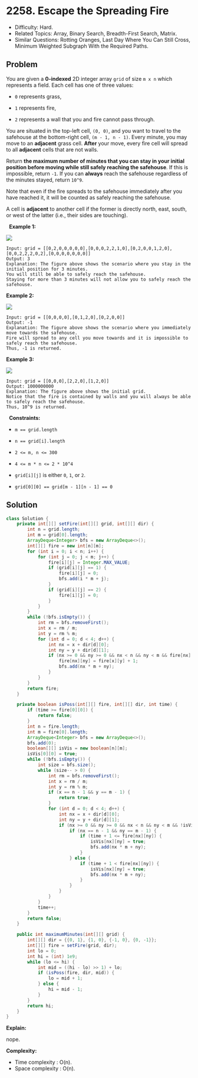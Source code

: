 # 2258. Escape the Spreading Fire

- Difficulty: Hard.
- Related Topics: Array, Binary Search, Breadth-First Search, Matrix.
- Similar Questions: Rotting Oranges, Last Day Where You Can Still Cross, Minimum Weighted Subgraph With the Required Paths.

## Problem

You are given a **0-indexed** 2D integer array ```grid``` of size ```m x n``` which represents a field. Each cell has one of three values:


	
- ```0``` represents grass,
	
- ```1``` represents fire,
	
- ```2``` represents a wall that you and fire cannot pass through.


You are situated in the top-left cell, ```(0, 0)```, and you want to travel to the safehouse at the bottom-right cell, ```(m - 1, n - 1)```. Every minute, you may move to an **adjacent** grass cell. **After** your move, every fire cell will spread to all **adjacent** cells that are not walls.

Return **the **maximum** number of minutes that you can stay in your initial position before moving while still safely reaching the safehouse**. If this is impossible, return ```-1```. If you can **always** reach the safehouse regardless of the minutes stayed, return ```10^9```.

Note that even if the fire spreads to the safehouse immediately after you have reached it, it will be counted as safely reaching the safehouse.

A cell is **adjacent** to another cell if the former is directly north, east, south, or west of the latter (i.e., their sides are touching).

 
**Example 1:**

![](https://assets.leetcode.com/uploads/2022/03/10/ex1new.jpg)

```
Input: grid = [[0,2,0,0,0,0,0],[0,0,0,2,2,1,0],[0,2,0,0,1,2,0],[0,0,2,2,2,0,2],[0,0,0,0,0,0,0]]
Output: 3
Explanation: The figure above shows the scenario where you stay in the initial position for 3 minutes.
You will still be able to safely reach the safehouse.
Staying for more than 3 minutes will not allow you to safely reach the safehouse.
```

**Example 2:**

![](https://assets.leetcode.com/uploads/2022/03/10/ex2new2.jpg)

```
Input: grid = [[0,0,0,0],[0,1,2,0],[0,2,0,0]]
Output: -1
Explanation: The figure above shows the scenario where you immediately move towards the safehouse.
Fire will spread to any cell you move towards and it is impossible to safely reach the safehouse.
Thus, -1 is returned.
```

**Example 3:**

![](https://assets.leetcode.com/uploads/2022/03/10/ex3new.jpg)

```
Input: grid = [[0,0,0],[2,2,0],[1,2,0]]
Output: 1000000000
Explanation: The figure above shows the initial grid.
Notice that the fire is contained by walls and you will always be able to safely reach the safehouse.
Thus, 10^9 is returned.
```

 
**Constraints:**


	
- ```m == grid.length```
	
- ```n == grid[i].length```
	
- ```2 <= m, n <= 300```
	
- ```4 <= m * n <= 2 * 10^4```
	
- ```grid[i][j]``` is either ```0```, ```1```, or ```2```.
	
- ```grid[0][0] == grid[m - 1][n - 1] == 0```



## Solution

```java
class Solution {
    private int[][] setFire(int[][] grid, int[][] dir) {
        int n = grid.length;
        int m = grid[0].length;
        ArrayDeque<Integer> bfs = new ArrayDeque<>();
        int[][] fire = new int[n][m];
        for (int i = 0; i < n; i++) {
            for (int j = 0; j < m; j++) {
                fire[i][j] = Integer.MAX_VALUE;
                if (grid[i][j] == 1) {
                    fire[i][j] = 0;
                    bfs.add(i * m + j);
                }
                if (grid[i][j] == 2) {
                    fire[i][j] = 0;
                }
            }
        }
        while (!bfs.isEmpty()) {
            int rm = bfs.removeFirst();
            int x = rm / m;
            int y = rm % m;
            for (int d = 0; d < 4; d++) {
                int nx = x + dir[d][0];
                int ny = y + dir[d][1];
                if (nx >= 0 && ny >= 0 && nx < n && ny < m && fire[nx][ny] == Integer.MAX_VALUE) {
                    fire[nx][ny] = fire[x][y] + 1;
                    bfs.add(nx * m + ny);
                }
            }
        }
        return fire;
    }

    private boolean isPoss(int[][] fire, int[][] dir, int time) {
        if (time >= fire[0][0]) {
            return false;
        }
        int n = fire.length;
        int m = fire[0].length;
        ArrayDeque<Integer> bfs = new ArrayDeque<>();
        bfs.add(0);
        boolean[][] isVis = new boolean[n][m];
        isVis[0][0] = true;
        while (!bfs.isEmpty()) {
            int size = bfs.size();
            while (size-- > 0) {
                int rm = bfs.removeFirst();
                int x = rm / m;
                int y = rm % m;
                if (x == n - 1 && y == m - 1) {
                    return true;
                }
                for (int d = 0; d < 4; d++) {
                    int nx = x + dir[d][0];
                    int ny = y + dir[d][1];
                    if (nx >= 0 && ny >= 0 && nx < n && ny < m && !isVis[nx][ny]) {
                        if (nx == n - 1 && ny == m - 1) {
                            if (time + 1 <= fire[nx][ny]) {
                                isVis[nx][ny] = true;
                                bfs.add(nx * m + ny);
                            }
                        } else {
                            if (time + 1 < fire[nx][ny]) {
                                isVis[nx][ny] = true;
                                bfs.add(nx * m + ny);
                            }
                        }
                    }
                }
            }
            time++;
        }
        return false;
    }

    public int maximumMinutes(int[][] grid) {
        int[][] dir = {{0, 1}, {1, 0}, {-1, 0}, {0, -1}};
        int[][] fire = setFire(grid, dir);
        int lo = 0;
        int hi = (int) 1e9;
        while (lo <= hi) {
            int mid = ((hi - lo) >> 1) + lo;
            if (isPoss(fire, dir, mid)) {
                lo = mid + 1;
            } else {
                hi = mid - 1;
            }
        }
        return hi;
    }
}
```

**Explain:**

nope.

**Complexity:**

* Time complexity : O(n).
* Space complexity : O(n).
